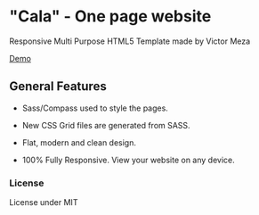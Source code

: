 # "Cala" - One page website 
Responsive Multi Purpose HTML5 Template made by Victor Meza 

[Demo](http://cala.manzanaverde.cl)

## General Features

- Sass/Compass used to style the pages.

- New CSS Grid files are generated from SASS.

- Flat, modern and clean design.

- 100% Fully Responsive. View your website on any device.


### License

License under MIT


